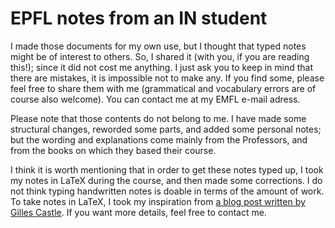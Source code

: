 # EPFL notes from an IN student

I made those documents for my own use, but I thought that typed notes might be of interest to others. So, I shared it (with you, if you are reading this!); since it did not cost me anything. I just ask you to keep in mind that there are mistakes, it is impossible not to make any. If you find some, please feel free to share them with me (grammatical and vocabulary errors are of course also welcome). You can contact me at my EMFL e-mail adress.

Please note that those contents do not belong to me. I have made some structural changes, reworded some parts, and added some personal notes; but the wording and explanations come mainly from the Professors, and from the books on which they based their course.

I think it is worth mentioning that in order to get these notes typed up, I took my notes in LaTeX during the course, and then made some corrections. I do not think typing handwritten notes is doable in terms of the amount of work. To take notes in LaTeX, I took my inspiration from [a blog post written by Gilles Castle](https://castel.dev/post/lecture-notes-1/). If you want more details, feel free to contact me.
